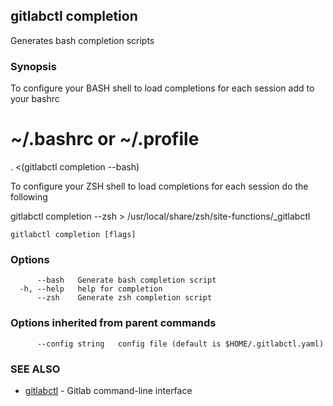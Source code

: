 ## gitlabctl completion

Generates bash completion scripts

### Synopsis

To configure your BASH shell to load completions for each session add to your bashrc

# ~/.bashrc or ~/.profile
. <(gitlabctl completion --bash)

To configure your ZSH shell to load completions for each session do the following

gitlabctl completion --zsh > /usr/local/share/zsh/site-functions/_gitlabctl

```
gitlabctl completion [flags]
```

### Options

```
      --bash   Generate bash completion script
  -h, --help   help for completion
      --zsh    Generate zsh completion script
```

### Options inherited from parent commands

```
      --config string   config file (default is $HOME/.gitlabctl.yaml)
```

### SEE ALSO

* [gitlabctl](gitlabctl.md)	 - Gitlab command-line interface

